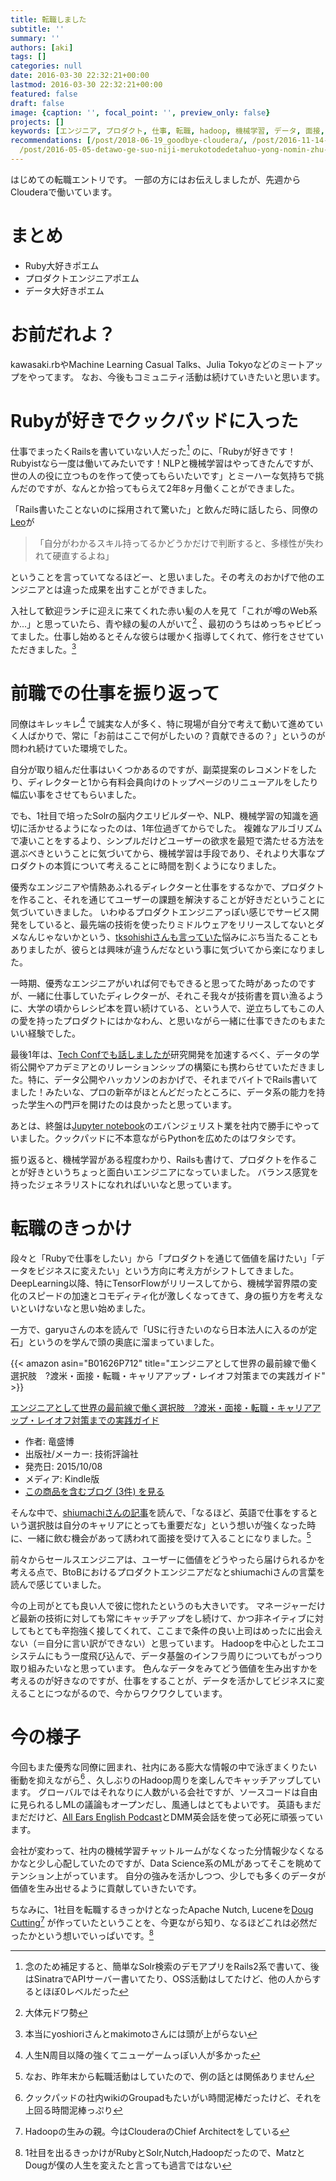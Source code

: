 ```yaml
---
title: 転職しました
subtitle: ''
summary: ''
authors: [aki]
tags: []
categories: null
date: 2016-03-30 22:32:21+00:00
lastmod: 2016-03-30 22:32:21+00:00
featured: false
draft: false
image: {caption: '', focal_point: '', preview_only: false}
projects: []
keywords: [エンジニア, プロダクト, 仕事, 転職, hadoop, 機械学習, データ, 面接, 対策, ポエム]
recommendations: [/post/2018-06-19_goodbye-cloudera/, /post/2016-11-14-cloudera-world-tokyo-2016deji-jie-xue-xi-purodakutonozuo-rifang-wohua-simasita-number-cwt2016/,
  /post/2016-05-05-detawo-ge-suo-niji-merukotodedetahuo-yong-nomin-zhu-hua-gajin-ndahua/]
---
```

はじめての転職エントリです。 一部の方にはお伝えしましたが、先週からClouderaで働いています。

# まとめ

- Ruby大好きポエム
- プロダクトエンジニアポエム
- データ大好きポエム

# お前だれよ？

kawasaki.rbやMachine Learning Casual Talks、Julia Tokyoなどのミートアップをやってます。 なお、今後もコミュニティ活動は続けていきたいと思います。

# Rubyが好きでクックパッドに入った

仕事でまったくRailsを書いていない人だった[^1] のに、「Rubyが好きです！Rubyistなら一度は働いてみたいです！NLPと機械学習はやってきたんですが、世の人の役に立つものを作って使ってもらいたいです」とミーハーな気持ちで挑んだのですが、なんとか拾ってもらえて2年8ヶ月働くことができました。

「Rails書いたことないのに採用されて驚いた」と飲んだ時に話したら、同僚の[Leo](https://twitter.com/lchin)が

> 「自分がわかるスキル持ってるかどうかだけで判断すると、多様性が失われて硬直するよね」

ということを言っていてなるほどー、と思いました。その考えのおかげで他のエンジニアとは違った成果を出すことができました。

入社して歓迎ランチに迎えに来てくれた赤い髪の人を見て「これが噂のWeb系か...」と思っていたら、青や緑の髪の人がいて[^2] 、最初のうちはめっちゃビビってました。仕事し始めるとそんな彼らは暖かく指導してくれて、修行をさせていただきました。[^3] 

# 前職での仕事を振り返って

同僚はキレッキレ[^4] で誠実な人が多く、特に現場が自分で考えて動いて進めていく人ばかりで、常に「お前はここで何がしたいの？貢献できるの？」というのが問われ続けていた環境でした。

自分が取り組んだ仕事はいくつかあるのですが、副菜提案のレコメンドをしたり、ディレクターと1から有料会員向けのトップページのリニューアルをしたり幅広い事をさせてもらいました。

でも、1社目で培ったSolrの脳内クエリビルダーや、NLP、機械学習の知識を適切に活かせるようになったのは、1年位過ぎてからでした。 複雑なアルゴリズムで凄いことをするより、シンプルだけどユーザーの欲求を最短で満たせる方法を選ぶべきということに気づいてから、機械学習は手段であり、それより大事なプロダクトの本質について考えることに時間を割くようになりました。

優秀なエンジニアや情熱あふれるディレクターと仕事をするなかで、プロダクトを作ること、それを通じてユーザーの課題を解決することが好きだということに気づいていきました。 いわゆるプロダクトエンジニアっぽい感じでサービス開発をしていると、最先端の技術を使ったりミドルウェアをリリースしてないとダメなんじゃないかという、[tksohishiさんも言っていた](http://rebuild.fm/130/)悩みにぶち当たることもありましたが、彼らとは興味が違うんだなという事に気づいてから楽になりました。

一時期、優秀なエンジニアがいれば何でもできると思ってた時があったのですが、一緒に仕事していたディレクターが、それこそ我々が技術書を買い漁るように、大学の頃からレシピ本を買い続けている、という人で、逆立ちしてもこの人の愛を持ったプロダクトにはかなわん、と思いながら一緒に仕事できたのもまたいい経験でした。

最後1年は、[Tech Confでも話しましたが](https://chezo.uno/post/2016-01-25-number-cookpadtechconf-2016dekutukupatudonoyan-jiu-mawarinoqu-rizu-miwofa-biao-simasita/)研究開発を加速するべく、データの学術公開やアカデミアとのリレーションシップの構築にも携わらせていただきました。特に、データ公開やハッカソンのおかげで、それまでバイトでRails書いてました！みたいな、プロの新卒がほとんどだったところに、データ系の能力を持った学生への門戸を開けたのは良かったと思っています。

あとは、終盤は[Jupyter notebook](https://techlife.cookpad.com/entry/write-once-share-anywhare)のエバンジェリスト業を社内で勝手にやっていました。クックパッドに不本意ながらPythonを広めたのはワタシです。

振り返ると、機械学習がある程度わかり、Railsも書けて、プロダクトを作ることが好きというちょっと面白いエンジニアになっていました。 バランス感覚を持ったジェネラリストになれればいいなと思っています。

# 転職のきっかけ

段々と「Rubyで仕事をしたい」から「プロダクトを通じて価値を届けたい」「データをビジネスに変えたい」という方向に考え方がシフトしてきました。 DeepLearning以降、特にTensorFlowがリリースしてから、機械学習界隈の変化のスピードの加速とコモディティ化が激しくなってきて、身の振り方を考えないといけないなと思い始めました。

一方で、garyuさんの本を読んで「USに行きたいのなら日本法人に入るのが定石」というのを学んで頭の奥底に溜まっていました。

{{< amazon asin="B01626P712" title="エンジニアとして世界の最前線で働く選択肢　?渡米・面接・転職・キャリアアップ・レイオフ対策までの実践ガイド" >}}

[エンジニアとして世界の最前線で働く選択肢　?渡米・面接・転職・キャリアアップ・レイオフ対策までの実践ガイド](http://www.amazon.co.jp/exec/obidos/ASIN/B01626P712/chezou-22/)

- 作者: 竜盛博
- 出版社/メーカー: 技術評論社
- 発売日: 2015/10/08
- メディア: Kindle版
- [この商品を含むブログ (3件) を見る](http://d.hatena.ne.jp/asin/B01626P712/chezou-22)

そんな中で、[shiumachiさんの記事](http://shiumachi.hatenablog.com/entry/2016/01/03/213850)を読んで、「なるほど、英語で仕事をするという選択肢は自分のキャリアにとっても重要だな」という想いが強くなった時に、一緒に飲む機会があって誘われて面接を受けて入ることになりました。[^5]

前々からセールスエンジニアは、ユーザーに価値をどうやったら届けられるかを考える点で、BtoBにおけるプロダクトエンジニアだなとshiumachiさんの言葉を読んで感じていました。

今の上司がとても良い人で彼に惚れたというのも大きいです。 マネージャーだけど最新の技術に対しても常にキャッチアップをし続けて、かつ非ネイティブに対してもとても辛抱強く接してくれて、ここまで条件の良い上司はめったに出会えない（＝自分に言い訳ができない）と思っています。 Hadoopを中心としたエコシステムにもう一度飛び込んで、データ基盤のインフラ周りについてもがっつり取り組みたいなと思っています。 色んなデータをみてどう価値を生み出すかを考えるのが好きなのですが、仕事をすることが、データを活かしてビジネスに変えることにつながるので、今からワクワクしています。

# 今の様子

今回もまた優秀な同僚に囲まれ、社内にある膨大な情報の中で泳ぎまくりたい衝動を抑えながら[^6] 、久しぶりのHadoop周りを楽しんでキャッチアップしています。 グローバルではそれなりに人数がいる会社ですが、ソースコードは自由に見られるしMLの議論もオープンだし、風通しはとてもよいです。 英語もまだまだだけど、[All Ears English Podcast](http://allearsenglish.com/)とDMM英会話を使って必死に頑張っています。

会社が変わって、社内の機械学習チャットルームがなくなった分情報少なくなるかなと少し心配していたのですが、Data Science系のMLがあってそこを眺めてテンション上がっています。 自分の強みを活かしつつ、少しでも多くのデータが価値を生み出せるように貢献していきたいです。

ちなみに、1社目を転職するきっかけとなったApache Nutch, Luceneを[Doug Cutting](https://en.wikipedia.org/wiki/Doug_Cutting)[^7] が作っていたということを、今更ながら知り、なるほどこれは必然だったかという想いでいっぱいです。[^8]

[^1]: 念のため補足すると、簡単なSolr検索のデモアプリをRails2系で書いて、後はSinatraでAPIサーバー書いてたり、OSS活動はしてたけど、他の人からするとほぼ0レベルだった

[^2]: 大体元ドワ勢

[^3]: 本当にyoshioriさんとmakimotoさんには頭が上がらない

[^4]: 人生N周目以降の強くてニューゲームっぽい人が多かった

[^5]: なお、昨年末から転職活動はしていたので、例の話とは関係ありません

[^6]: クックパッドの社内wikiのGroupadもたいがい時間泥棒だったけど、それを上回る時間泥棒っぷり

[^7]: Hadoopの生みの親。今はClouderaのChief Architectをしている

[^8]: 1社目を出るきっかけがRubyとSolr,Nutch,Hadoopだったので、MatzとDougが僕の人生を変えたと言っても過言ではない
